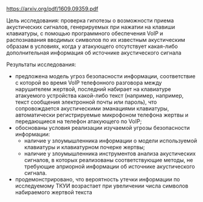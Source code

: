 https://arxiv.org/pdf/1609.09359.pdf

Цель исследования: проверка гипотезы о возможности приема акустических сигналов, генерируемых при нажатии на клавиши клавиатуры, с помощью программного обеспечения VoIP и распознавания вводимых символов по их известным акустическим образам в условиях, когда у атакующего отсутствует какая-либо дополнительная информация об источнике акустического сигнала

Результаты исследования: 
- предложена модель угроз безопасности информации, соответствие с которой во время VoIP телефонного разговора между нарушителем жертвой, последний набирает на клавиатуре атакуемого устройства какой-либо текст (например, например, текст сообщения электронной почты или пароль), что сопровождается акустическими эманациями клавиатуры, автоматически регистрируемые микрофоном телефона жертвы и передающиеся на телефон атакующего по VoIP;
- обоснованы условия реализации изучаемой угрозы безопасности информации: 
	- наличие у злоумышленника информации о модели используемой клавиатуры и клавиатурном почерке жертвы; 
	- наличие у злоумышленника инструментов анализа акустических сигналов, в которых реализованы соответствующие методы, не требующие априорной информации об источнике акустического сигнала. 
- продемонстрировано, что вероятность утечки информации по исследуемому ТКУИ возрастает при увеличении числа символов набираемого жертвой текста